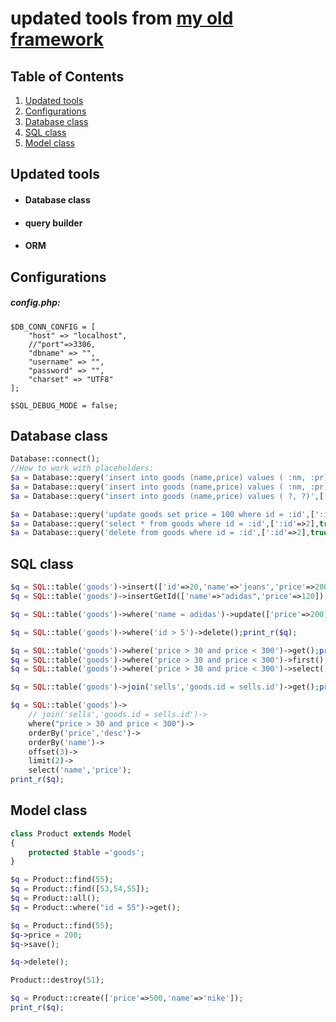 # updated tools from [my old framework](https://github.com/freefalI/php_framework)

## Table of Contents
1. [Updated tools](#updated-tools)
2. [Configurations](#configurations)
3. [Database class](#database-class)
3. [SQL class](#sql-class)
3. [Model class](#model-class)


## Updated tools

* #### Database class  
* #### query builder
* #### ORM


## Configurations
##### config.php:
```
$DB_CONN_CONFIG = [
    "host" => "localhost",
    //"port"=>3306,
    "dbname" => "",
    "username" => "",
    "password" => "",
    "charset" => "UTF8"
];

$SQL_DEBUG_MODE = false;
```
## Database class
```php
Database::connect();
//How to work with placeholders:
$a = Database::query('insert into goods (name,price) values ( :nm, :pr)',[':nm'=>'shoes',':pr'=>50],true);print_r($a);
$a = Database::query('insert into goods (name,price) values ( :nm, :pr)',['nm'=>'shoes','pr'=>50],true);print_r($a);
$a = Database::query('insert into goods (name,price) values ( ?, ?)',['shoes',50],true);print_r($a);

$a = Database::query('update goods set price = 100 where id = :id',[':id'=>2],true);print_r($a);
$a = Database::query('select * from goods where id = :id',[':id'=>2],true);print_r($a);
$a = Database::query('delete from goods where id = :id',[':id'=>2],true);print_r($a);
```

## SQL class
```php
$q = SQL::table('goods')->insert(['id'=>20,'name'=>'jeans','price'=>200]);print_r($q);
$q = SQL::table('goods')->insertGetId(['name'=>"adidas",'price'=>120]);print_r( $q);

$q = SQL::table('goods')->where('name = adidas')->update(['price'=>200]);print_r($q);

$q = SQL::table('goods')->where('id > 5')->delete();print_r($q);

$q = SQL::table('goods')->where('price > 30 and price < 300')->get();print_r( $q);
$q = SQL::table('goods')->where('price > 30 and price < 300')->first();print_r( $q);
$q = SQL::table('goods')->where('price > 30 and price < 300')->select('name','price');print_r( $q);

$q = SQL::table('goods')->join('sells','goods.id = sells.id')->get();print_r( $q);

$q = SQL::table('goods')->
    // join('sells','goods.id = sells.id')->
    where("price > 30 and price < 300")->
    orderBy('price','desc')->
    orderBy('name')->
    offset(3)-> 
    limit(2)-> 
    select('name','price');
print_r($q);
```

## Model class
```php
class Product extends Model
{
    protected $table ='goods';
}

$q = Product::find(55);
$q = Product::find([53,54,55]);
$q = Product::all();
$q = Product::where("id = 55")->get();

$q = Product::find(55);
$q->price = 200;
$q->save();

$q->delete();

Product::destroy(51);

$q = Product::create(['price'=>500,'name'=>'nike']);
print_r($q);
```
